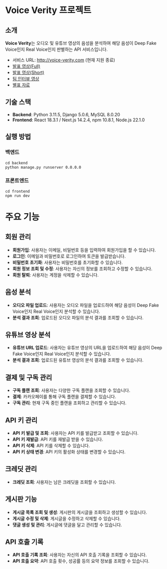 # Voice Verity 프로젝트

## 소개
**Voice Verity**는 오디오 및 유튜브 영상의 음성을 분석하여 해당 음성이 Deep Fake Voice인지 Real Voice인지 판별하는 API 서비스입니다.
- 서비스 URL: http://voice-verity.com (현재 지원 종료)
- [발표 영상(Full)](https://youtu.be/Ml-k_nT5-gs?feature=shared)
- [발표 영상(Short)](https://youtu.be/mp11_yAb4lg?feature=shared)
- [팀 인터뷰 영상](https://youtu.be/9RefN1SSlWk?feature=shared)
- [별표 자료](https://github.com/kyudori/KT_AIVLE_School_Big_Project/blob/main/%EC%84%9C%EB%A5%98%20%EB%AA%A8%EC%9D%8C/7%EC%A3%BC%EC%B0%A8%20%EC%B5%9C%EC%A2%85%20%EC%B5%9C%EC%B6%9C%ED%8C%8C%EC%9D%BC/AI%208%EC%A1%B0%20%EB%B0%9C%ED%91%9C%EC%9E%90%EB%A3%8C.pdf)

## 기술 스택
- **Backend**: Python 3.11.5, Django 5.0.6, MySQL 8.0.20
- **Frontend**: React 18.3.1 / Next.js 14.2.4, npm 10.8.1, Node.js 22.1.0

## 실행 방법
### 백엔드
```
cd backend
python manage.py runserver 0.0.0.0
```

### 프론트엔드
```
cd frontend
npm run dev
```


# 주요 기능

## 회원 관리
- **회원가입**: 사용자는 이메일, 비밀번호 등을 입력하여 회원가입을 할 수 있습니다.
- **로그인**: 이메일과 비밀번호로 로그인하여 토큰을 발급받습니다.
- **비밀번호 초기화**: 사용자는 비밀번호를 초기화할 수 있습니다.
- **회원 정보 조회 및 수정**: 사용자는 자신의 정보를 조회하고 수정할 수 있습니다.
- **회원 탈퇴**: 사용자는 계정을 삭제할 수 있습니다.

## 음성 분석
- **오디오 파일 업로드**: 사용자는 오디오 파일을 업로드하여 해당 음성이 Deep Fake Voice인지 Real Voice인지 분석할 수 있습니다.
- **분석 결과 조회**: 업로드된 오디오 파일의 분석 결과를 조회할 수 있습니다.

## 유튜브 영상 분석
- **유튜브 URL 업로드**: 사용자는 유튜브 영상의 URL을 업로드하여 해당 음성이 Deep Fake Voice인지 Real Voice인지 분석할 수 있습니다.
- **분석 결과 조회**: 업로드된 유튜브 영상의 분석 결과를 조회할 수 있습니다.

## 결제 및 구독 관리
- **구독 플랜 조회**: 사용자는 다양한 구독 플랜을 조회할 수 있습니다.
- **결제**: 카카오페이를 통해 구독 플랜을 결제할 수 있습니다.
- **구독 관리**: 현재 구독 중인 플랜을 조회하고 관리할 수 있습니다.

## API 키 관리
- **API 키 발급 및 조회**: 사용자는 API 키를 발급받고 조회할 수 있습니다.
- **API 키 재발급**: API 키를 재발급 받을 수 있습니다.
- **API 키 삭제**: API 키를 삭제할 수 있습니다.
- **API 키 상태 변경**: API 키의 활성화 상태를 변경할 수 있습니다.

## 크레딧 관리
- **크레딧 조회**: 사용자는 남은 크레딧을 조회할 수 있습니다.

## 게시판 기능
- **게시글 목록 조회 및 생성**: 게시판의 게시글을 조회하고 생성할 수 있습니다.
- **게시글 수정 및 삭제**: 게시글을 수정하고 삭제할 수 있습니다.
- **댓글 생성 및 관리**: 게시글에 댓글을 달고 관리할 수 있습니다.

## API 호출 기록
- **API 호출 기록 조회**: 사용자는 자신의 API 호출 기록을 조회할 수 있습니다.
- **API 호출 요약**: API 호출 횟수, 성공률 등의 요약 정보를 조회할 수 있습니다.

